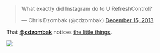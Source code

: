 <blockquote class="twitter-tweet" lang="en"><p>What exactly did Instagram do to UIRefreshControl?</p>&mdash; Chris Dzombak (@cdzombak) <a href="https://twitter.com/cdzombak/statuses/412340474998185984">December 15, 2013</a></blockquote>
<script async src="//platform.twitter.com/widgets.js" charset="utf-8"></script>

That [**@cdzombak**](https://github.com/cdzombak) notices [the little things][cdimsg].

![](https://s3.amazonaws.com/f.cl.ly/items/1020273N2k281E03230w/github%20RefreshControlMask.gif)

[cdimsg]: https://s3.amazonaws.com/f.cl.ly/items/0m3I3U080o381k3B3V2Q/RefreshControlMask%20iMessage.png

